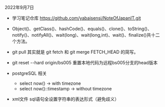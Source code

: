 2022年9月7日

- 学习笔记仓库
https://github.com/yabaisensi/NoteOfJapanIT.git

- Object()、getClass()、hashCode()、equals()、clone()、toString()、notify()、notifyAll()、wait(long)、wait(long,int)、wait()、finalize()共十二个方法。

- git pull 其实就是 git fetch 和 git merge FETCH_HEAD 的简写。
- git reset --hard origin/bs005 重置本地代码为远程bs005分支的head版本

- postgreSQL 相关
    - select now()  -> with timezone
    - select now()::timestamp -> without timezone 

- xml文件 sql语句全设置字符串的表达形式（避免歧义）
<![CDATA[

]]>

